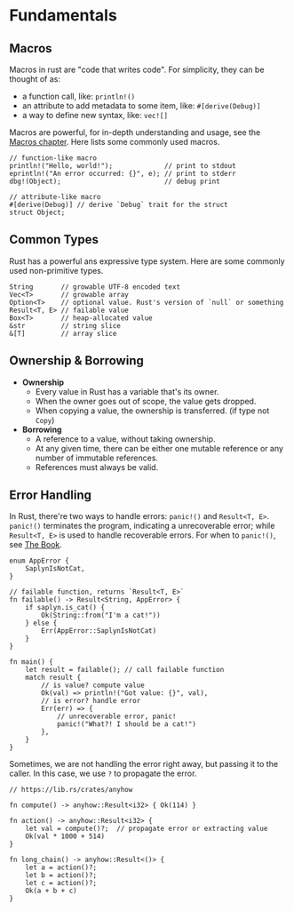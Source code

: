 # Fundamentals

## Macros

Macros in rust are "code that writes code". For simplicity, they can be thought
of as:

- a function call, like: `println!()`
- an attribute to add metadata to some item, like: `#[derive(Debug)]`
- a way to define new syntax, like: `vec![]`

Macros are powerful, for in-depth understanding and usage, see the
[Macros chapter](macros.md). Here lists some commonly used
macros.

```rust,noplayground
// function-like macro
println!("Hello, world!");             // print to stdout
eprintln!("An error occurred: {}", e); // print to stderr
dbg!(Object);                          // debug print

// attribute-like macro
#[derive(Debug)] // derive `Debug` trait for the struct
struct Object;
```

## Common Types

Rust has a powerful ans expressive type system. Here are some commonly used
non-primitive types.

```rust,noplayground
String       // growable UTF-8 encoded text
Vec<T>       // growable array
Option<T>    // optional value. Rust's version of `null` or something
Result<T, E> // failable value
Box<T>       // heap-allocated value
&str         // string slice
&[T]         // array slice
```

## Ownership & Borrowing

- **Ownership**
  - Every value in Rust has a variable that's its owner.
  - When the owner goes out of scope, the value gets dropped.
  - When copying a value, the ownership is transferred. (if type not `Copy`)
- **Borrowing**
  - A reference to a value, without taking ownership.
  - At any given time, there can be either one mutable reference or any number of immutable references.
  - References must always be valid.

## Error Handling

In Rust, there're two ways to handle errors: `panic!()` and `Result<T, E>`.
`panic!()` terminates the program, indicating a unrecoverable error; while
`Result<T, E>` is used to handle recoverable errors. For when to `panic!()`,
see [The Book](https://doc.rust-lang.org/book/ch09-03-to-panic-or-not-to-panic.html).

```rust,noplayground
enum AppError {
    SaplynIsNotCat,
}

// failable function, returns `Result<T, E>`
fn failable() -> Result<String, AppError> {
    if saplyn.is_cat() {
        Ok(String::from("I'm a cat!"))
    } else {
        Err(AppError::SaplynIsNotCat)
    }
}

fn main() {
    let result = failable(); // call failable function
    match result {
        // is value? compute value
        Ok(val) => println!("Got value: {}", val),
        // is error? handle error
        Err(err) => {
            // unrecoverable error, panic!
            panic!("What?! I should be a cat!")
        },
    }
}
```

Sometimes, we are not handling the error right away, but passing it to the
caller. In this case, we use `?` to propagate the error.

```rust,noplayground
// https://lib.rs/crates/anyhow

fn compute() -> anyhow::Result<i32> { Ok(114) }

fn action() -> anyhow::Result<i32> {
    let val = compute()?;  // propagate error or extracting value
    Ok(val * 1000 + 514)
}

fn long_chain() -> anyhow::Result<()> {
    let a = action()?;
    let b = action()?;
    let c = action()?;
    Ok(a + b + c)
}
```
